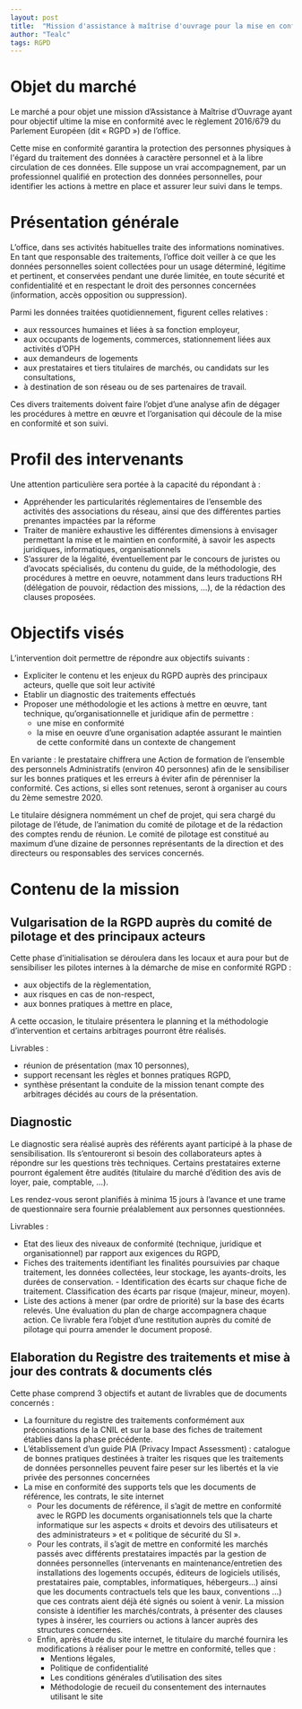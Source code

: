 ```yaml
---
layout: post
title:  "Mission d'assistance à maîtrise d'ouvrage pour la mise en conformité RGPD"
author: "Tealc"
tags: RGPD
---
```


# Objet du marché
Le marché a pour objet une mission d’Assistance à Maîtrise d’Ouvrage ayant pour objectif ultime la mise en conformité avec le règlement 2016/679 du Parlement Européen (dit «  RGPD ») de l’office.

Cette mise en conformité garantira la protection des personnes physiques à l'égard du traitement des données à caractère personnel et à la libre circulation de ces données.   Elle suppose un vrai accompagnement, par un professionnel qualifié en protection des données  personnelles, pour identifier les actions à mettre en place et assurer leur suivi dans le temps. 

# Présentation générale
L’office, dans ses activités habituelles traite des informations nominatives. En tant que  responsable des traitements, l’office doit veiller à ce que les données personnelles soient  collectées pour un usage déterminé, légitime et pertinent, et conservées pendant une durée  limitée, en toute sécurité et confidentialité et en respectant le droit des personnes  concernées (information, accès opposition ou suppression).

Parmi les données traitées quotidiennement, figurent celles relatives : 
- aux ressources humaines et liées à sa fonction employeur,  
- aux occupants de logements, commerces, stationnement liées aux activités d’OPH 
- aux demandeurs de logements 
- aux prestataires et tiers titulaires de marchés, ou candidats sur les consultations,
- à destination de son réseau ou de ses partenaires de travail.  

Ces divers traitements doivent faire l’objet d’une analyse afin de dégager les procédures à  mettre en œuvre et l’organisation qui découle de la mise en conformité et son suivi. 

# Profil des intervenants
Une attention particulière sera portée à la capacité du répondant à :  
- Appréhender les particularités réglementaires de l’ensemble des activités des associations du  réseau, ainsi que des différentes parties prenantes impactées par la réforme
- Traiter de manière exhaustive les différentes dimensions à envisager permettant la mise et le  maintien en conformité, à savoir les aspects juridiques, informatiques, organisationnels
- S’assurer de la légalité, éventuellement par le concours de juristes ou d’avocats spécialisés, du  contenu du guide, de la méthodologie, des procédures à mettre en oeuvre, notamment dans  leurs traductions RH (délégation de pouvoir, rédaction des missions, …), de la rédaction des  clauses proposées.  

# Objectifs visés
L’intervention doit permettre de répondre aux objectifs suivants :  
- Expliciter le contenu et les enjeux du RGPD auprès des principaux acteurs, quelle que soit  leur activité  
- Etablir un diagnostic des traitements effectués  
- Proposer une méthodologie et les actions à mettre en œuvre, tant technique,  qu’organisationnelle et juridique afin de permettre : 
	- une mise en conformité  
	- la mise en oeuvre d’une organisation adaptée assurant le maintien de cette  conformité dans un contexte de changement  

En variante : le prestataire chiffrera une Action de formation de l’ensemble des personnels Administratifs (environ 40 personnes) afin de le sensibiliser sur les bonnes pratiques et les  erreurs à éviter afin de pérenniser la conformité. Ces actions, si elles sont retenues, seront à organiser au cours du 2ème semestre 2020.

Le titulaire désignera nommément un chef de projet, qui sera chargé du pilotage de l’étude, de  l’animation du comité de pilotage et de la rédaction des comptes rendu de réunion. Le comité de pilotage est constitué au maximum d’une dizaine de personnes représentants de  la direction et des directeurs ou responsables des services concernés. 

# Contenu de la mission
## Vulgarisation de la RGPD auprès du comité de pilotage et des principaux acteurs
Cette phase d’initialisation se déroulera dans les locaux et aura pour but  de sensibiliser les pilotes internes à la démarche de mise en conformité RGPD :  
- aux objectifs de la règlementation,  
- aux risques en cas de non-respect,  
- aux bonnes pratiques à mettre en place,  

A cette occasion, le titulaire présentera le planning et la méthodologie d’intervention et certains  arbitrages pourront être réalisés.  

Livrables :  
- réunion de présentation (max 10 personnes),  
- support recensant les règles et bonnes pratiques RGPD,  
- synthèse présentant la conduite de la mission tenant compte des arbitrages décidés au cours  de la présentation. 

## Diagnostic
Le diagnostic sera réalisé auprès des référents ayant participé à la phase de sensibilisation. Ils  s’entoureront si besoin des collaborateurs aptes à répondre sur les questions très  techniques. Certains prestataires externe pourront également être audités (titulaire du marché  d’édition des avis de loyer, paie, comptable, …).  

Les rendez-vous seront planifiés à minima 15 jours à l’avance et une trame de questionnaire  sera fournie préalablement aux personnes questionnées.  

Livrables :  
- Etat des lieux des niveaux de conformité (technique, juridique et organisationnel)  par rapport aux exigences du RGPD,  
- Fiches des traitements identifiant les finalités poursuivies par chaque traitement, les  données collectées, leur stockage, les ayants-droits, les durées de conservation.  - Identification des écarts sur chaque fiche de traitement. Classification des écarts par risque  (majeur, mineur, moyen).
- Liste des actions à mener (par ordre de priorité) sur la base des écarts relevés. Une  évaluation du plan de charge accompagnera chaque action. Ce livrable fera l’objet d’une  restitution auprès du comité de pilotage qui pourra amender le document proposé. 

## Elaboration du Registre des traitements et mise à jour des contrats &  documents clés
Cette phase comprend 3 objectifs et autant de livrables que de documents concernés :  
- La fourniture du registre des traitements conformément aux préconisations de la CNIL et  sur la base des fiches de traitement établies dans la phase précédente.  
- L’établissement d’un guide PIA (Privacy Impact Assessment) : catalogue de bonnes  pratiques destinées à traiter les risques que les traitements de données personnelles peuvent  faire peser sur les libertés et la vie privée des personnes concernées  
- La mise en conformité des supports tels que les documents de référence, les contrats, le site  internet 
	- Pour les documents de référence, il s’agit de mettre en conformité avec le RGPD les  documents organisationnels tels que la charte informatique sur les aspects « droits et  devoirs des utilisateurs et des administrateurs » et « politique de sécurité du SI ». 
	- Pour les contrats, il s’agit de mettre en conformité les marchés passés avec différents  prestataires impactés par la gestion de données personnelles (intervenants en  maintenance/entretien des installations des logements occupés, éditeurs de logiciels  utilisés, prestataires paie, comptables, informatiques, hébergeurs…)  ainsi que les documents contractuels tels que les baux, conventions …) que ces contrats  aient déjà été signés ou soient à venir. La mission consiste à identifier les marchés/contrats, à présenter des clauses types à  insérer, les courriers ou actions à lancer auprès des structures concernées.  
	- Enfin, après étude du site internet, le titulaire du marché fournira les  modifications à réaliser pour le mettre en conformité, telles que :  
		- Mentions légales,  
		- Politique de confidentialité  
		- Les conditions générales d’utilisation des sites  
		- Méthodologie de recueil du consentement des internautes utilisant le site 